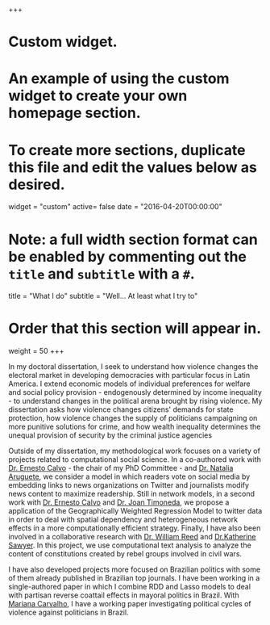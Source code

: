 +++
# Custom widget.
# An example of using the custom widget to create your own homepage section.
# To create more sections, duplicate this file and edit the values below as desired.
widget = "custom"
active= false
date = "2016-04-20T00:00:00"

# Note: a full width section format can be enabled by commenting out the `title` and `subtitle` with a `#`.
title = "What I do"
subtitle = "Well... At least what I try to"

# Order that this section will appear in.
weight = 50
+++

In my doctoral dissertation, I seek to understand how violence changes the electoral market in developing democracies with particular focus in Latin America. I extend economic models of individual preferences for welfare and social policy provision - endogenously determined by income inequality - to understand changes in the political arena brought by rising violence. My dissertation asks how violence changes citizens' demands for state protection, how violence changes the supply of politicians campaigning on more punitive solutions for crime, and how wealth inequality determines the unequal provision of security by the criminal justice agencies

Outside of my dissertation, my methodological work focuses on a variety of projects related to
computational social science. In a co-authored work with [Dr. Ernesto Calvo](https://www.stonybrook.edu/commcms/cas/faculty_and_staff/faculty_affairs/_profiles/sawyer.php) - the chair of my PhD Committee - and [Dr. Natalia Aruguete](https://unq.academia.edu/nataliaaruguete), we consider a model in which readers vote on social media by embedding links to news organizations on Twitter and journalists modify news content to maximize readership.  Still in network models, in a second work with [Dr. Ernesto Calvo](https://www.stonybrook.edu/commcms/cas/faculty_and_staff/faculty_affairs/_profiles/sawyer.php) and [Dr. Joan Timoneda](https://joantimoneda.netlify.com/), we propose a application of the Geographically Weighted Regression Model to twitter data in order to deal with spatial dependency and heterogeneous network effects in a more computationally efficient strategy. Finally, 
I have also been involved in a collaborative research with [Dr. William Reed](http://willreed.org/) and [Dr.Katherine Sawyer](https://www.stonybrook.edu/commcms/cas/faculty_and_staff/faculty_affairs/_profiles/sawyer.php). In this project, we use computational text analysis to analyze the content of constitutions created by rebel groups involved in civil wars.

I have also developed projects more focused on Brazilian politics with some of them already published in Brazilian top journals. I have been working in a single-authored paper in which I combine RDD and Lasso models to deal with partisan reverse coattail effects in mayoral politics in Brazil. With [Mariana Carvalho](http://www.maricarvalho.com/), I have  a working paper investigating political cycles of violence against politicians in Brazil. 



